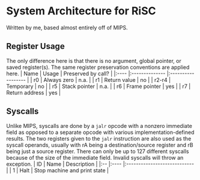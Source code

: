 # System Architecture for RiSC
Written by me, based almost entirely off of MIPS.

## Register Usage
The only difference here is that there is no argument, global pointer, or saved register(s).
The same register preservation conventions are applied here.
| Name  | Usage          | Preserved by call? |
|:----  |:-------------- |:------------------ |
| r0    | Always zero    | n.a.               |
| r1    | Return value   | no                 |
| r2-r4 | Temporary      | no                 |
| r5    | Stack pointer  | n.a.               |
| r6    | Frame pointer  | yes                |
| r7    | Return address | yes                |

## Syscalls
Unlike MIPS, syscalls are done by a `jalr` opcode with a nonzero immediate field as opposed to a separate opcode with various implementation-defined results.
The two registers given to the `jalr` instruction are also used as the syscall operands, usually with rA being a destination/source register and rB being just a source register.
There can only be up to 127 different syscalls because of the size of the immediate field.
Invalid syscalls will throw an exception.
| ID | Name | Description                  |
|:-- |:---- |:---------------------------- |
| 1  | Halt | Stop machine and print state |
